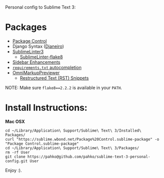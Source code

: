 Personal config to Sublime Text 3:

# Packages

* [Package Control](https://sublime.wbond.net)
* Django Syntax ([Djaneiro](https://github.com/squ1b3r/Djaneiro))
* [SublimeLinter3](https://github.com/SublimeLinter/SublimeLinter3)
    * [SublimeLinter-flake8](https://github.com/SublimeLinter/SublimeLinter-flake8)
* [Sidebar Enhancements](https://github.com/titoBouzout/SideBarEnhancements)
* [`requirements.txt` autocompletion](https://github.com/wuub/requirementstxt)
* [OmniMarkupPreviewer](http://theo.im/OmniMarkupPreviewer/)
    * [Restructured Text (RST) Snippets](https://github.com/mgaitan/sublime-rst-completion)

NOTE:
Make sure `flake8==2.2.2` is available in your `PATH`.

# Install Instructions:

**Mac OSX**

    cd ~/Library/Application\ Support/Sublime\ Text\ 3/Installed\ Packages/
    curl "https://sublime.wbond.net/Package%20Control.sublime-package" -o "Package Control.sublime-package"
    cd ~/Library/Application\ Support/Sublime\ Text\ 3/Packages/
    rm -rf User
    git clone https://pahko@github.com/pahko/sublime-text-3-personal-config.git User

Enjoy :).
